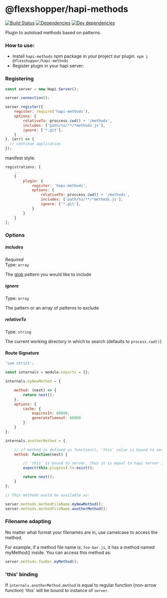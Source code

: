 # @flexshopper/hapi-methods
[![Build Status][travis-badge]][travis-url]
[![Dependencies][david-badge]][david-url]
[![Dev dependencies][david-dev-badge]][david-url]

[travis-badge]: https://travis-ci.com/FlexShopper/hapi-methods.svg?token=Y5c2Yh3HiTw9G5oH7ZkQ&branch=master
[travis-url]: https://travis-ci.com/FlexShopper/hapi-methods
[david-badge]: https://david-dm.org/flexshopper/hapi-methods.svg
[david-dev-badge]: https://david-dm.org/flexshopper/hapi-methods/dev-status.svg
[david-url]: https://david-dm.org/flexshopper/hapi-methods
[david-dev-url]: https://david-dm.org/flexshopper/hapi-methods#info=devDependencies

Plugin to autoload methods based on patterns.

### How to use:
- Install `hapi-methods` npm package in your project our plugin.
`npm i @flexshopper/hapi-methods`
- Register plugin in your hapi server:

### Registering

```javascript
const server = new Hapi.Server();

server.connection();

server.register({
    register: require('hapi-methods'),
    options: {
        relativeTo: proccess.cwd() + '/methods',
        includes: ['path/to/**/*methods.js'],
        ignore: ['*.git'],
    }
}, (err) => {
  // continue application
});
```

manifest style:
```javascript
registrations: [
    ...
    {
        plugin: {
            register: 'hapi-methods',
            options: {
                relativeTo: proccess.cwd() + '/methods',
                includes: ['path/to/**/*methods.js'],
                ignore: ['*.git'],
            }
        }
    }
];
```

### Options
##### includes

*Required* <br/>
Type: `array`

The [glob](https://github.com/isaacs/node-glob) pattern you would like to include

##### ignore

Type: `array`

The pattern or an array of patterns to exclude

##### relativeTo

Type: `string`

The current working directory in which to search (defaults to `process.cwd()`)


#### Route Signature
```javascript
'use strict';

const internals = module.exports = {};

internals.myNewMethod = {

    method: (next) => {
        return next();
    },
    options: {
        cache: {
            expiresIn: 60000,
            generateTimeout: 60000
        }
    }
};

internals.anotherMethod = {

    // if method is defined as function(), 'this' value is bound to server instance
    method: function(next) {

        // 'this' is bound to server, thus it is equal to hapi server instance
        expect(this.plugins).to.exist();

        return next();
    }
};

// This methods would be available as:

server.methods.methodFileName.myNewMethod();
server.methods.methodFileName.anotherMethod();
```

### Filename adapting
No matter what format your filenames are in, use camelcase to access the method.

For example, if a method file name is: `foo-bar.js`, it has a method named myMethod() inside.
You can access this method as:
```javascript
server.methods.fooBar.myMethod();
```

### 'this' binding
If `internals.anotherMethod.method` is equal to regular function (non-arrow function)
'this' will be bound to instance of `server`.

